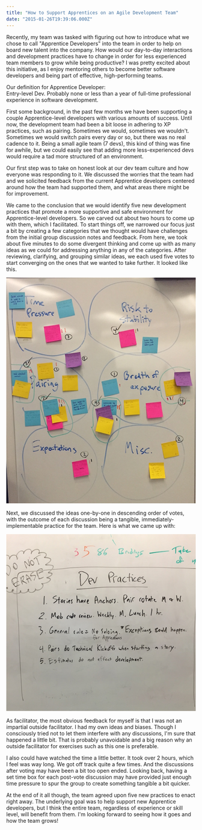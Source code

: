 ```yaml
---
title: "How to Support Apprentices on an Agile Development Team"
date: "2015-01-26T19:39:06.000Z"
---
```


Recently, my team was tasked with figuring out how to introduce what we chose to call "Apprentice
Developers" into the team in order to help on board new talent into the company. How would our
day-to-day interactions and development practices have to change in order for less experienced team
members to grow while being productive? I was pretty excited about this initiative, as I enjoy
mentoring others to become better software developers and being part of effective, high-performing
teams.

<!-- more -->

Our definition for Apprentice Developer: <br /> Entry-level Dev. Probably none or less than a year
of full-time professional experience in software development.

First some background, in the past few months we have been supporting a couple Apprentice-level
developers with various amounts of success. Until now, the development team had been a bit loose in
adhering to XP practices, such as pairing. Sometimes we would, sometimes we wouldn't. Sometimes we
would switch pairs every day or so, but there was no real cadence to it. Being a small agile team (7
devs), this kind of thing was fine for awhile, but we could easily see that adding more
less-experienced devs would require a tad more structured of an environment.

Our first step was to take on honest look at our dev team culture and how everyone was responding to
it. We discussed the worries that the team had and we solicited feedback from the current Apprentice
developers centered around how the team had supported them, and what areas there might be for
improvement.

We came to the conclusion that we would identify five new development practices that promote a more
supportive and safe environment for Apprentice-level developers. So we carved out about two hours to
come up with them, which I facilitated. To start things off, we narrowed our focus just a bit by
creating a few categories that we thought would have challenges from the initial group discussion
notes and feedback. From here, we took about five minutes to do some divergent thinking and come up
with as many ideas as we could for addressing anything in any of the categories. After reviewing,
clarifying, and grouping similar ideas, we each used five votes to start converging on the ones that
we wanted to take further. It looked like this.

![Dev team practices brainstorm](dev_practices_brainstorming.jpg)

Next, we discussed the ideas one-by-one in descending order of votes, with the outcome of each
discussion being a tangible, immediately-implementable practice for the team. Here is what we came
up with:

![Five new dev team practices](five_dev_practices.jpg)

As facilitator, the most obvious feedback for myself is that I was not an impartial outside
facilitator. I had my own ideas and biases. Though I consciously tried not to let them interfere
with any discussions, I'm sure that happened a little bit. That is probably unavoidable and a big
reason why an outside facilitator for exercises such as this one is preferable.

I also could have watched the time a little better. It took over 2 hours, which I feel was way long.
We got off track quite a few times. And the discussions after voting may have been a bit too open
ended. Looking back, having a set time box for each post-vote discussion may have provided just
enough time pressure to spur the group to create something tangible a bit quicker.

At the end of it all though, the team agreed upon five new practices to enact right away. The
underlying goal was to help support new Apprentice developers, but I think the entire team,
regardless of experience or skill level, will benefit from them. I'm looking forward to seeing how
it goes and how the team grows!
